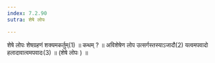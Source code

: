 ```yaml
---
index: 7.2.90
sutra: शेषे लोपः

---
```

शेषे लोपः शेषग्रहणं शक्यमकर्तुम्(1) ॥ कथम् ? ॥ अविशेषेण लोप उत्सर्गस्तस्याऽजादौ(2) यत्वमपवादो हलादावात्वमपवादः(3) ॥ (शेषे लोपः ) ॥